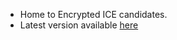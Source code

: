 * Home to Encrypted ICE candidates.
* Latest version available <a href="https://htmlpreview.github.io/?https://github.com/tqsw/encrypted-ice-candidates/blob/master/draft-ietf-mmusic-encrypted-ice-candidates.html">here</a>

